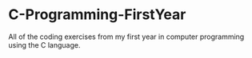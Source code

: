 # C-Programming-FirstYear
All of the coding exercises from my first year in computer programming using the C language.

